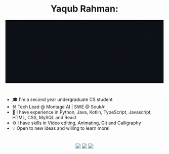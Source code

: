 <h1 align="center"> <strong>Yaqub Rahman:</strong> </h1> 
<div align="center"> 
  <img src="https://github.com/YaqubRahman/YaqubRahman/blob/main/GithubYaqub3.gif" alt="Hello, I am Yaqub Rahman"> 
</div>

# 
 - 🎓 I'm a second year undergraduate CS student
 - ⚒️ Tech Lead @ Montage AI | SWE @ SoukAI
 - 📜 I have experience in Python, Java, Kotlin, TypeScript, Javascript, HTML, CSS, MySQL and React 
 - ⚙️ I have skills in Video editing, Animating, Git and Calligraphy
 - 💡 Open to new ideas and willing to learn more!
#

<div align="center">
  <img src="https://github-profile-summary-cards.vercel.app/api/cards/profile-details?username=YaqubRahman&theme=tokyonight" />
  <img src="https://github-readme-stats.vercel.app/api/top-langs/?username=YaqubRahman&layout=compact&theme=tokyonight" />
  <img src="https://github-profile-summary-cards.vercel.app/api/cards/repos-per-language?username=YaqubRahman&theme=tokyonight" width="290" />
</div>

